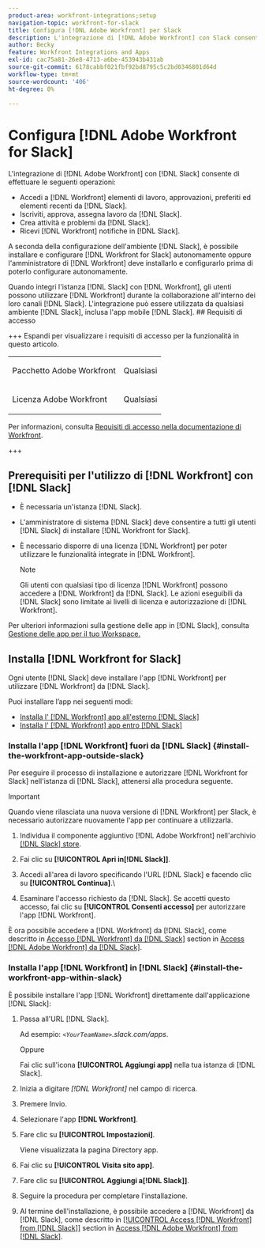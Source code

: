 ```yaml
---
product-area: workfront-integrations;setup
navigation-topic: workfront-for-slack
title: Configura [!DNL Adobe Workfront] per Slack
description: L'integrazione di [!DNL Adobe Workfront] con Slack consente di accedere e creare [!DNL Workfront] elementi di lavoro, approvazioni, preferiti ed elementi recenti di Slack.
author: Becky
feature: Workfront Integrations and Apps
exl-id: cac75a81-26e8-4713-a6be-453943b431ab
source-git-commit: 6178cabbf021fbf92bd8795c5c2bd0346801d64d
workflow-type: tm+mt
source-wordcount: '406'
ht-degree: 0%

---
```


# Configura [!DNL Adobe Workfront for Slack]

L&#39;integrazione di [!DNL Adobe Workfront] con [!DNL Slack] consente di effettuare le seguenti operazioni:

* Accedi a [!DNL Workfront] elementi di lavoro, approvazioni, preferiti ed elementi recenti da [!DNL Slack].
* Iscriviti, approva, assegna lavoro da [!DNL Slack].
* Crea attività e problemi da [!DNL Slack].
* Ricevi [!DNL Workfront] notifiche in [!DNL Slack].

A seconda della configurazione dell&#39;ambiente [!DNL Slack], è possibile installare e configurare [!DNL Workfront for Slack] autonomamente oppure l&#39;amministratore di [!DNL Workfront] deve installarlo e configurarlo prima di poterlo configurare autonomamente.

Quando integri l&#39;istanza [!DNL Slack] con [!DNL Workfront], gli utenti possono utilizzare [!DNL Workfront] durante la collaborazione all&#39;interno dei loro canali [!DNL Slack]. L&#39;integrazione può essere utilizzata da qualsiasi ambiente [!DNL Slack], inclusa l&#39;app mobile [!DNL Slack]. ## Requisiti di accesso

+++ Espandi per visualizzare i requisiti di accesso per la funzionalità in questo articolo.

<table style="table-layout:auto"> 
 <col> 
 <col> 
 <tbody> 
  <tr> 
   <td role="rowheader">Pacchetto Adobe Workfront</td> 
   <td> <p>Qualsiasi</p> </td> 
  </tr> 
  <tr> 
   <td role="rowheader">Licenza Adobe Workfront</td> 
   <td> <p>Qualsiasi</p>
  </tr> 
 </tbody> 
</table>

Per informazioni, consulta [Requisiti di accesso nella documentazione di Workfront](/help/quicksilver/administration-and-setup/add-users/access-levels-and-object-permissions/access-level-requirements-in-documentation.md).

+++

## Prerequisiti per l&#39;utilizzo di [!DNL Workfront] con [!DNL Slack]

* È necessaria un&#39;istanza [!DNL Slack].
* L&#39;amministratore di sistema [!DNL Slack] deve consentire a tutti gli utenti [!DNL Slack] di installare [!DNL Workfront for Slack].
* È necessario disporre di una licenza [!DNL Workfront] per poter utilizzare le funzionalità integrate in [!DNL Workfront].

  >[!NOTE]
  >
  >Gli utenti con qualsiasi tipo di licenza [!DNL Workfront] possono accedere a [!DNL Workfront] da [!DNL Slack]. Le azioni eseguibili da [!DNL Slack] sono limitate ai livelli di licenza e autorizzazione di [!DNL Workfront].

Per ulteriori informazioni sulla gestione delle app in [!DNL Slack], consulta [Gestione delle app per il tuo Workspace.](https://get.slack.help/hc/en-us/articles/222386767-Manage-apps-for-your-workspace)

## Installa [!DNL Workfront for Slack]

Ogni utente [!DNL Slack] deve installare l&#39;app [!DNL Workfront] per utilizzare [!DNL Workfront] da [!DNL Slack].

Puoi installare l’app nei seguenti modi:

* [Installa l&#39; [!DNL Workfront] app all&#39;esterno [!DNL Slack]](#install-the-workfront-app-outside-slack-install-the-workfront-app-outside-slack)
* [Installa l&#39; [!DNL Workfront] app entro [!DNL Slack]](#install-the-workfront-app-within-slack-install-the-workfront-app-within-slack)

### Installa l&#39;app [!DNL Workfront] fuori da [!DNL Slack] {#install-the-workfront-app-outside-slack}

Per eseguire il processo di installazione e autorizzare [!DNL Workfront for Slack] nell&#39;istanza di [!DNL Slack], attenersi alla procedura seguente.

>[!IMPORTANT]
>
>Quando viene rilasciata una nuova versione di [!DNL Workfront] per Slack, è necessario autorizzare nuovamente l&#39;app per continuare a utilizzarla.

1. Individua il componente aggiuntivo [!DNL Adobe Workfront] nell&#39;archivio [[!DNL Slack] store](https://workfront.slack.com/apps/A7CLAMVNW-adobe-workfront?tab=more_info).

1. Fai clic su **[!UICONTROL Apri in[!DNL Slack]]**.

1. Accedi all&#39;area di lavoro specificando l&#39;URL [!DNL Slack] e facendo clic su **[!UICONTROL Continua]**.\

1. Esaminare l&#39;accesso richiesto da [!DNL Slack]. Se accetti questo accesso, fai clic su **[!UICONTROL Consenti accesso]** per autorizzare l&#39;app [!DNL Workfront].

È ora possibile accedere a [!DNL Workfront] da [!DNL Slack], come descritto in [Accesso [!DNL Workfront] da [!DNL Slack]](../../workfront-integrations-and-apps/using-workfront-with-slack/access-workfront-from-slack.md#viewing-all-available-commands) section in [Access [!DNL Adobe Workfront] da [!DNL Slack]](../../workfront-integrations-and-apps/using-workfront-with-slack/access-workfront-from-slack.md).

### Installa l&#39;app [!DNL Workfront] in [!DNL Slack] {#install-the-workfront-app-within-slack}

È possibile installare l&#39;app [!DNL Workfront] direttamente dall&#39;applicazione [!DNL Slack]:

1. Passa all&#39;URL [!DNL Slack].

   Ad esempio: *`<YourTeamName>`.slack.com/apps*.

   Oppure

   Fai clic sull&#39;icona **[!UICONTROL Aggiungi app]** nella tua istanza di [!DNL Slack].

1. Inizia a digitare *[!DNL Workfront]* nel campo di ricerca.
1. Premere Invio.
1. Selezionare l&#39;app **[!DNL Workfront]**.
1. Fare clic su **[!UICONTROL Impostazioni]**.

   Viene visualizzata la pagina Directory app.

1. Fai clic su **[!UICONTROL Visita sito app]**.
1. Fare clic su **[!UICONTROL Aggiungi a[!DNL Slack]]**.
1. Seguire la procedura per completare l&#39;installazione.
1. Al termine dell&#39;installazione, è possibile accedere a [!DNL Workfront] da [!DNL Slack], come descritto in [[!UICONTROL Access [!DNL Workfront] from [!DNL Slack]]](../../workfront-integrations-and-apps/using-workfront-with-slack/access-workfront-from-slack.md#viewing-all-available-commands) section in [Access [!DNL Adobe Workfront] from [!DNL Slack]](../../workfront-integrations-and-apps/using-workfront-with-slack/access-workfront-from-slack.md).
